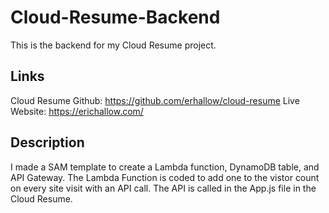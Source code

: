 # Cloud-Resume-Backend

This is the backend for my Cloud Resume project. 

## Links

Cloud Resume Github: https://github.com/erhallow/cloud-resume
Live Website: https://erichallow.com/

## Description

I made a SAM template to create a Lambda function, DynamoDB table, and API Gateway. The Lambda Function is coded to add one to the vistor count on every site visit with an API call. The API is called in the App.js file in the Cloud Resume.

